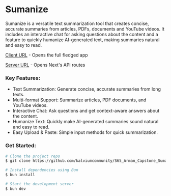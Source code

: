 # Sumanize

Sumanize is a versatile text summarization tool that creates concise, accurate summaries from articles, PDFs, documents and YouTube videos. It includes an interactive chat for asking questions about the content and a feature to quickly humanize AI-generated text, making summaries natural and easy to read.

[Client URL](https://sumanize.vercel.app) - Opens the full fledged app

[Server URL](https://sumanize.vercel.app/api/auth/me) - Opens Next's API routes 

### Key Features:

- Text Summarization: Generate concise, accurate summaries from long texts.
- Multi-format Support: Summarize articles, PDF documents, and YouTube videos.
- Interactive Chat: Ask questions and get context-aware answers about the content.
- Humanize Text: Quickly make AI-generated summaries sound natural and easy to read.
- Easy Upload & Paste: Simple input methods for quick summarization.

### Get Started:

```bash
# Clone the project repo
$ git clone https://github.com/kalviumcommunity/S65_Arman_Capstone_Sumanize.git

# Install dependencies using Bun
$ bun install

# Start the development server
$ bun dev
```
